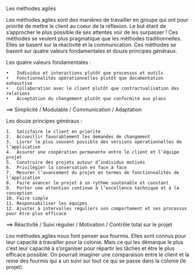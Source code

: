 Les méthodes agiles






Les méthodes agiles sont des manières de travailler en groupe qui ont pour priorité de mettre le client au coeur de la réflexion. Le but étant de s’approcher le plus possible de ses attentes voir de les surpasser ! Ces méthodes se veulent plus pragmatique que les méthodes traditionnelles. Elles se basent sur la réactivité et la communication. Ces méthodes se basent sur quatre valeurs fondamentales et douze principes généraux.

Les quatre valeurs fondamentales :

	•	Individus et interactions plutôt que processus et outils
	•	Fonctionnalités opérationnelles plutôt que documentation exhaustive
	•	Collaboration avec le client plutôt que contractualisation des relations
	•	Acceptation du changement plutôt que conformité aux plans

==> Simplicité / Modulable / Communication / Adaptation


Les douze principes généraux :

	1.	Satisfaire le client en priorité
	2.	Accueillir favorablement les demandes de changement
	3.	Livrer le plus souvent possible des versions opérationnelles de l’application
	4.	Assurer une coopération permanente entre le client et l’équipe projet
	5.	Construire des projets autour d’individus motivés
	6.	Privilégier la conversation en face à face
	7.	Mesurer l’avancement du projet en termes de fonctionnalités de l’application
	8.	Faire avancer le projet à un rythme soutenable et constant
	9.	Porter une attention continue à l’excellence technique et à la conception
	10.	Faire simple
	11.	Responsabiliser les équipes
	12.	Ajuster à intervalles réguliers son comportement et ses processus pour être plus efficace


==> Réactivité / Suivi régulier / Motivation / Contrôle total sur le projet




Les méthodes agiles nous font penser aux fourmis. Elles sont connus pour leur capacité à travailler pour la colonie. Mais ce qui les démarque le plus c’est leur capacité à s’organiser pour répartir les tâches et être le plus efficace possible. On pourrait imaginer une comparaison entre le client et la reine des fourmis qui a un suivi sur tout ce qui se passe dans la colonie (le projet).




